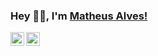 
### Hey 👋🏽, I'm [Matheus Alves!](#) 

<a href="mailto:matheus.maatt@gmail.com">
  <img align="left" alt="Matheus Alves | Gmail" width="22px" src="https://cdn.jsdelivr.net/npm/simple-icons@3.1.0/icons/gmail.svg" />
</a>


<a href="https://www.linkedin.com/in/matheus-alvesss">
  <img align="left" alt="Matheus Alves" width="22px" src="https://cdn.jsdelivr.net/npm/simple-icons@v3/icons/linkedin.svg" />
</a>

<br />
<br />

<!---
**Languages and Tools:**  

<code><img height="20" src="https://cdn.jsdelivr.net/npm/simple-icons@3.1.0/icons/javascript.svg"></code>
<code><img height="20" src="https://raw.githubusercontent.com/github/explore/80688e429a7d4ef2fca1e82350fe8e3517d3494d/topics/nodejs/nodejs.png"></code>
<code><img height="20" src="https://cdn.jsdelivr.net/npm/simple-icons@3.1.0/icons/react.svg"></code>
<code><img height="20" src="https://raw.githubusercontent.com/github/explore/5c058a388828bb5fde0bcafd4bc867b5bb3f26f3/topics/graphql/graphql.png"></code>
<code><img height="20" src="https://raw.githubusercontent.com/github/explore/80688e429a7d4ef2fca1e82350fe8e3517d3494d/topics/mysql/mysql.png"></code>
<code><img height="20" src="https://raw.githubusercontent.com/github/explore/80688e429a7d4ef2fca1e82350fe8e3517d3494d/topics/postgressql/postgressql.png"></code>
<code><img height="20" src="https://raw.githubusercontent.com/github/explore/80688e429a7d4ef2fca1e82350fe8e3517d3494d/topics/git/git.png"></code>
<code><img height="20" src="https://raw.githubusercontent.com/github/explore/80688e429a7d4ef2fca1e82350fe8e3517d3494d/topics/terminal/terminal.png"></code>
-->



